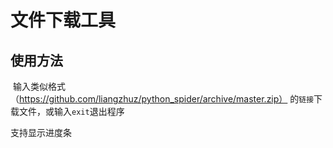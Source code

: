 # 文件下载工具

## 使用方法

​		输入类似格式（https://github.com/liangzhuz/python_spider/archive/master.zip） 的``链接``下载文件，或输入``exit``退出程序

支持显示进度条
